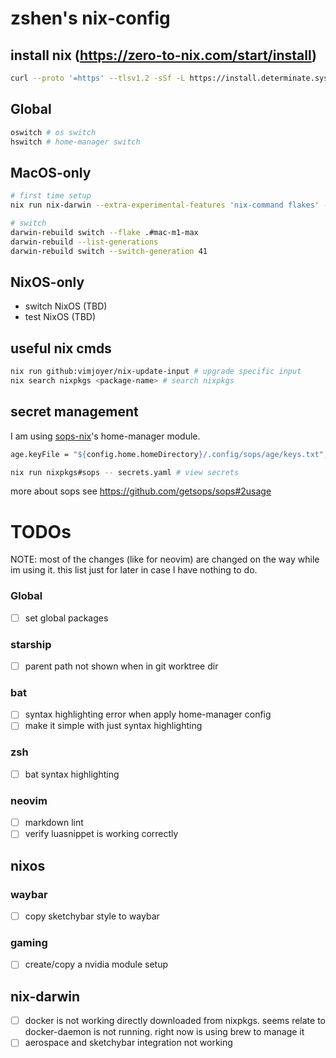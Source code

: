 # zshen's nix-config

## install nix (https://zero-to-nix.com/start/install)

```bash
curl --proto '=https' --tlsv1.2 -sSf -L https://install.determinate.systems/nix | sh -s -- install
```

## Global

```bash
oswitch # os switch
hswitch # home-manager switch
```

## MacOS-only

```bash
# first time setup
nix run nix-darwin --extra-experimental-features 'nix-command flakes' -- switch --flake .#mac-m1-max

# switch
darwin-rebuild switch --flake .#mac-m1-max
darwin-rebuild --list-generations
darwin-rebuild switch --switch-generation 41
```

## NixOS-only

- switch NixOS (TBD)
- test NixOS (TBD)

## useful nix cmds

```bash
nix run github:vimjoyer/nix-update-input # upgrade specific input
nix search nixpkgs <package-name> # search nixpkgs
```

## secret management

I am using [sops-nix](https://github.com/Mic92/sops-nix)'s home-manager module.

```nix
age.keyFile = "${config.home.homeDirectory}/.config/sops/age/keys.txt";
```

```bash
nix run nixpkgs#sops -- secrets.yaml # view secrets
```

more about sops see https://github.com/getsops/sops#2usage

# TODOs

NOTE: most of the changes (like for neovim) are changed on the way while im using it. this list just for later in case I have nothing to do.

### Global

- [ ] set global packages

### starship

- [ ] parent path not shown when in git worktree dir

### bat

- [ ] syntax highlighting error when apply home-manager config
- [ ] make it simple with just syntax highlighting

### zsh

- [ ] bat syntax highlighting

### neovim

- [ ] markdown lint
- [ ] verify luasnippet is working correctly

## nixos

### waybar

- [ ] copy sketchybar style to waybar

### gaming

- [ ] create/copy a nvidia module setup

## nix-darwin

- [ ] docker is not working directly downloaded from nixpkgs. seems relate to docker-daemon is not running. right now is using brew to manage it
- [ ] aerospace and sketchybar integration not working

```

```
